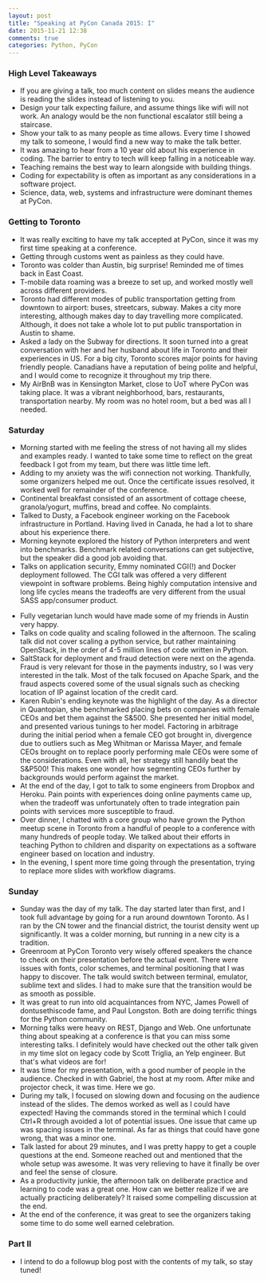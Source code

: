 ```yaml
---
layout: post
title: "Speaking at PyCon Canada 2015: I"
date: 2015-11-21 12:38
comments: true
categories: Python, PyCon
---
```


### High Level Takeaways 
* If you are giving a talk, too much content on slides means the audience is reading the slides instead of listening to you.
* Design your talk expecting failure, and assume things like wifi will not work. An analogy would be the non functional escalator still being a staircase.
* Show your talk to as many people as time allows. Every time I showed my talk to someone, I would find a new way to make the talk better.
* It was amazing to hear from a 10 year old about his experience in coding. The barrier to entry to tech will keep falling in a noticeable way.
* Teaching remains the best way to learn alongside with building things.
* Coding for expectability is often as important as any considerations in a software project.
* Science, data, web, systems and infrastructure were dominant themes at PyCon.

### Getting to Toronto 
* It was really exciting to have my talk accepted at PyCon, since it was my first time speaking at a conference.
* Getting through customs went as painless as they could have.
* Toronto was colder than Austin, big surprise! Reminded me of times back in East Coast.
* T-mobile data roaming was a breeze to set up, and worked mostly well across different providers.
* Toronto had different modes of public transportation getting from downtown to airport: buses, streetcars, subway. Makes a city more interesting, although makes day to day travelling more complicated. Although, it does not take a whole lot to put public transportation in Austin to shame.
* Asked a lady on the Subway for directions. It soon turned into a great conversation with her and her husband about life in Toronto and their experiences in US. For a big city, Toronto scores major points for having friendly people. Canadians have a reputation of being polite and helpful, and I would come to recognize it throughout my trip there.  
* My AirBnB was in Kensington Market, close to UoT where PyCon was taking place. It was a vibrant neighborhood, bars, restaurants, transportation nearby. My room was no hotel room, but a bed was all I needed.

### Saturday
* Morning started with me feeling the stress of not having all my slides and examples ready. I wanted to take some time to reflect on the great feedback I got from my team, but there was little time left.
* Adding to my anxiety was the wifi connection not working. Thankfully, some organizers helped me out. Once the certificate issues resolved, it worked well for remainder of the conference.
* Continental breakfast consisted of an assortment of cottage cheese, granola/yogurt, muffins, bread and coffee. No complaints. 
* Talked to Dusty, a Facebook engineer working on the Facebook infrastructure in Portland. Having lived in Canada, he had a lot to share about his experience there. 
* Morning keynote explored the history of Python interpreters and went into benchmarks. Benchmark related conversations can get subjective, but the speaker did a good job avoiding that.
* Talks on application security, Emmy nominated CGI(!) and Docker deployment followed. The CGI talk was offered a very different viewpoint in software problems. Being highly computation intensive and long life cycles means the tradeoffs are very different from the usual SASS app/consumer product.

<!-- more -->

* Fully vegetarian lunch would have made some of my friends in Austin very happy.
* Talks on code quality and scaling followed in the afternoon. The scaling talk did not cover scaling a python service, but rather maintaining OpenStack, in the order of 4-5 million lines of code written in Python.
* SaltStack for deployment and fraud detection were next on the agenda. Fraud is very relevant for those in the payments industry, so I was very interested in the talk. Most of the talk focused on Apache Spark, and the fraud aspects covered some of the usual signals such as checking location of IP against location of the credit card.
* Karen Rubin's ending keynote was the highlight of the day. As a director in Quantopian, she benchmarked placing bets on companies with female CEOs and bet them against the S&500. She presented her initial model, and presented various tunings to her model. Factoring in arbitrage during the initial period when a female CEO got brought in, divergence due to outliers such as Meg Whitman or Marissa Mayer, and female CEOs brought on to replace poorly performing male CEOs were some of the considerations. Even with all, her strategy still handily beat the S&P500! This makes one wonder how segmenting CEOs further by backgrounds would perform against the market.
* At the end of the day, I got to talk to some engineers from Dropbox and Heroku. Pain points with experiences doing online payments came up, when the tradeoff was unfortunately often to trade integration pain points with services more susceptible to fraud.
* Over dinner, I chatted with a core group who have grown the Python meetup scene in Toronto from a handful of people to a conference with many hundreds of people today. We talked about their efforts in teaching Python to children and disparity on expectations as a software engineer based on location and industry. 
* In the evening, I spent more time going through the presentation, trying to replace more slides with workflow diagrams.

### Sunday
* Sunday was the day of my talk. The day started later than first, and I took full advantage by going for a run around downtown Toronto. As I ran by the CN tower and the financial district, the tourist density went up significantly. It was a colder morning, but running in a new city is a tradition.
* Greenroom at PyCon Toronto very wisely offered speakers the chance to check on their presentation before the actual event. There were issues with fonts, color schemes, and terminal positioning that I was happy to discover. The talk would switch between terminal, emulator, sublime text and slides. I had to make sure that the transition would be as smooth as possible.
* It was great to run into old acquaintances from NYC, James Powell of dontusethiscode fame, and Paul Longston. Both are doing terrific things for the Python community.
* Morning talks were heavy on REST, Django and Web. One unfortunate thing about speaking at a conference is that you can miss some interesting talks. I definitely would have checked out the other talk given in my time slot on legacy code by Scott Triglia, an Yelp engineer. But that's what videos are for!
* It was time for my presentation, with a good number of people in the audience. Checked in with Gabriel, the host at my room. After mike and projector check, it was time. Here we go.
* During my talk, I focused on slowing down and focusing on the audience instead of the slides. The demos worked as well as I could have expected! Having the commands stored in the terminal which I could Ctrl+R through avoided a lot of potential issues. One issue that came up was spacing issues in the terminal. As far as things that could have gone wrong, that was a minor one.
* Talk lasted for about 29 minutes, and I was pretty happy to get a couple questions at the end. Someone reached out and mentioned that the whole setup was awesome. It was very relieving to have it finally be over and feel the sense of closure.
* As a productivity junkie, the afternoon talk on deliberate practice and learning to code was a great one. How can we better realize if we are actually practicing deliberately? It raised some compelling discussion at the end.
* At the end of the conference, it was great to see the organizers taking some time to do some well earned celebration.

### Part II
* I intend to do a followup blog post with the contents of my talk, so stay tuned!
